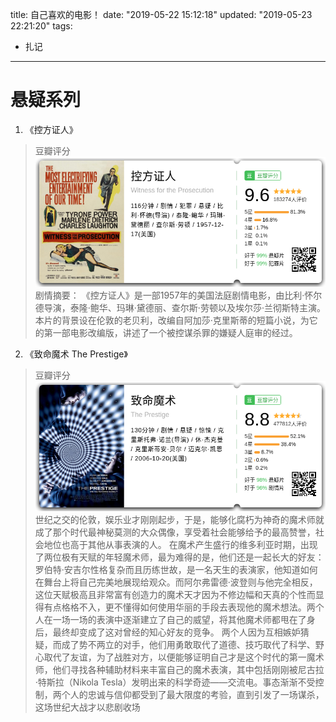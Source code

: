 title: 自己喜欢的电影！
date: "2019-05-22 15:12:18"
updated: "2019-05-23 22:21:20"
tags:
- 扎记
---

# 悬疑系列

1. 《控方证人》
> 豆瓣评分 ![控方证人](/resource/控方证人.png)
 剧情摘要： 《控方证人》是一部1957年的美国法庭剧情电影，由比利·怀尔德导演，泰隆·鲍华、玛琳·黛德丽、查尔斯·劳顿以及埃尔莎·兰彻斯特主演。本片的背景设在伦敦的老贝利，改编自阿加莎·克里斯蒂的短篇小说，为它的第一部电影改编版，讲述了一个被控谋杀罪的嫌疑人庭审的经过。 

2. 《致命魔术 The Prestige》
>豆瓣评分 ![致命魔术](/resource/致命魔术.png)
世纪之交的伦敦，娱乐业才刚刚起步，于是，能够化腐朽为神奇的魔术师就成了那个时代最神秘莫测的大众偶像，享受着社会能够给予的最高赞誉，社会地位也高于其他从事表演的人。
在魔术产生盛行的维多利亚时期，出现了两位极有天赋的年轻魔术师，最为难得的是，他们还是一起长大的好友：罗伯特·安吉尔性格复杂而且历练世故，是一名天生的表演家，他知道如何在舞台上将自己完美地展现给观众。而阿尔弗雷德·波登则与他完全相反，这位天赋极高且非常富有创造力的魔术天才因为不修边幅和天真的个性而显得有点格格不入，更不懂得如何使用华丽的手段去表现他的魔术想法。两个人在一场一场的表演中逐渐建立了自己的威望，将其他魔术师都甩在了身后，最终却变成了这对曾经的知心好友的竞争。
两个人因为互相嫉妒猜疑，而成了势不两立的对手，他们用勇敢取代了道德、技巧取代了科学、野心取代了友谊，为了战胜对方，以便能够证明自己才是这个时代的第一魔术师，他们寻找各种辅助材料来丰富自己的魔术表演，其中包括刚刚被尼古拉·特斯拉（Nikola Tesla）发明出来的科学奇迹——交流电。事态渐渐不受控制，两个人的忠诚与信仰都受到了最大限度的考验，直到引发了一场谋杀，这场世纪大战才以悲剧收场
